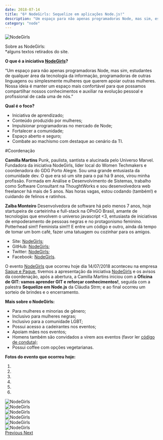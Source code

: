 ```yaml
---
date: 2018-07-14
title: "6º NodeGirls: Sequelize em aplicações Node.js!"
description: "Um espaço para não apenas programadoras Node, mas sim, estudantes de qualquer área da tecnologia da informação, programadoras de outras linguagens ou simplesmente mulheres que querem apoiar outras mulheres."
category: "node"
---
```


<p class="alinhar"><img class="tamanho" src="../assets/images-posts/6-NodeGirls/nodegirls.png" alt="NodeGirls"/></p>


Sobre as NodeGirls:  
*alguns textos retirados do site.

**O que é a iniciativa [NodeGirls](http://nodegirlscode.org/)?**

“Um espaço para não apenas programadoras Node, mas sim, estudantes de qualquer área da tecnologia da informação, programadoras de outras linguagens ou simplesmente mulheres que querem apoiar outras mulheres.  
Nossa ideia é manter um espaço mais confortável para que possamos compartilhar nossos conhecimentos e auxiliar na evolução pessoal e profissional de cada uma de nós.”

**Qual é o foco?**

-   Iniciativa de aprendizado;
-   Conteúdo produzido por mulheres;
-   Impulsionar programadoras no mercado de Node;
-   Fortalecer a comunidade;
-   Espaço aberto e seguro;
-   Combate ao machismo com destaque ao cenário da TI.

#Coordenação

**Camilla Martins**
Punk, paulista, santista e alucinada pelo Universo Marvel. Fundadora da iniciativa NodeGirls, líder local do Women Techmakers e coordenadora do GDG Porto Alegre. Sou uma grande entusiasta da comunidade dev. O que era só um site para o pai há 9 anos, virou minha profissão. Formada em Análise e Desenvolvimento de Sistemas, trabalho como Software Consultant na ThoughtWorks e sou desenvolvedora web freelancer há mais de 5 anos. Nas horas vagas, estou codando (também!) e cuidando de felinos e ratinhos.

**Zalba Monteiro**
Desenvolvedora de software há pelo menos 7 anos, hoje startupeira de carteirinha e full-stack na OPnGO Brasil, amante de tecnologias que envolvem o universo javascript <3, entusiasta de iniciativas de empoderamento de pessoas negras e no protagonismo feminino. Potterhead sim!! Feminista sim!!! E entre um código e outro, ainda dá tempo de tomar um bom café, fazer uma tatuagem ou cozinhar para os amigos.

- Site: [NodeGirls](http://nodegirlscode.org/);
- GitHub: [NodeGirls](https://github.com/NodeGirlsCode);
- Twitter: [NodeGirls](https://twitter.com/nodegirlscode);
- Facebook: [NodeGirls](https://www.facebook.com/nodegirls/).

O evento [NodeGirls](http://nodegirlscode.org/) que ocorreu hoje dia 14/07/2018 aconteceu na empresa [Saque e Pague](https://www.saqueepague.com.br/), tivemos a apresentação da iniciativa [NodeGirls](http://nodegirlscode.org/) e os avisos da coordenação, após a abertura, a Camilla Martins iniciou com a **Oficina de GIT: vamos aprender GIT e reforçar conhecimentos!**, seguida com a palestra **Sequelize em Node.js** da Cláudia Strm; e ao final ocorreu um sorteio de brindes e o encerramento.

**Mais sobre o NodeGirls:**

-   Para mulheres e minorias de gênero;
-   Inclusivo para mulheres negras;
-   Inclusivo para a comunidade LGBT;
-   Possui acesso a cadeirantes nos eventos;
-   Apoiam mães nos eventos;
-   Homens também são convidados a virem aos eventos (favor ler [código de conduta](http://nodegirlscode.org/blog/post/codigo-de-conduta));
-   Possui coffee com opções vegetarianas.

**Fotos do evento que ocorreu hoje:**

<div class="alinhar">
  <div id="Indicators" class="carousel slide tamanho" data-ride="carousel">
    <ol class="carousel-indicators">
      <li data-target="#Indicators" data-slide-to="0" class="active"></li>
      <li data-target="#Indicators" data-slide-to="1"></li>
      <li data-target="#Indicators" data-slide-to="2"></li>
      <li data-target="#Indicators" data-slide-to="3"></li>
      <li data-target="#Indicators" data-slide-to="4"></li>
      <li data-target="#Indicators" data-slide-to="5"></li>
    </ol>
    <div class="carousel-inner">
      <div class="carousel-item active">
        <img class="tamanhoCarrousel" src="../assets/images-posts/6-NodeGirls/Foto (1).jpg" alt="NodeGirls">
      </div>
      <div class="carousel-item">
        <img class="tamanhoCarrousel" src="../assets/images-posts/6-NodeGirls/Foto (2).jpg" alt="NodeGirls">
      </div>
      <div class="carousel-item">
        <img class="tamanhoCarrousel" src="../assets/images-posts/6-NodeGirls/Foto (3).jpg" alt="NodeGirls">
      </div>
      <div class="carousel-item">
        <img class="tamanhoCarrousel" src="../assets/images-posts/6-NodeGirls/Foto (4).jpg" alt="NodeGirls">
      </div>
      <div class="carousel-item">
        <img class="tamanhoCarrousel" src="../assets/images-posts/6-NodeGirls/Foto (5).jpg" alt="NodeGirls">
      </div>
      <div class="carousel-item">
        <img class="tamanhoCarrousel" src="../assets/images-posts/6-NodeGirls/Foto (6).jpg" alt="NodeGirls">
    	</div>
    </div>
    <a class="carousel-control-prev" href="#Indicators" role="button" data-slide="prev">
      <span class="carousel-control-prev-icon" aria-hidden="true"></span>
      <span class="sr-only">Previous</span>
    </a>
    <a class="carousel-control-next" href="#Indicators" role="button" data-slide="next">
      <span class="carousel-control-next-icon" aria-hidden="true"></span>
      <span class="sr-only">Next</span>
    </a>
  </div>
<div>